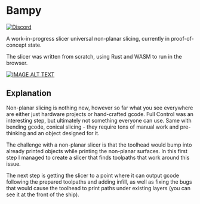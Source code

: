 # Bampy

[![Discord](https://img.shields.io/discord/1221523439806840922)](https://discord.gg/v6qBb76zkK)

A work-in-progress slicer universal non-planar slicing, currently in proof-of-concept state.

The slicer was written from scratch, using Rust and WASM to run in the browser.

[![IMAGE ALT TEXT](http://img.youtube.com/vi/68zsGoFtG7Y/0.jpg)](http://www.youtube.com/watch?v=68zsGoFtG7Y)

## Explanation

Non-planar slicing is nothing new, however so far what you see everywhere are either just hardware projects or hand-crafted gcode.
Full Control was an interesting step, but ultimately not something everyone can use.
Same with bending gcode, conical slicing - they require tons of manual work and pre-thinking and an object designed for it.

The challenge with a non-planar slicer is that the toolhead would bump into already printed objects while printing the non-planar surfaces.
In this first step I managed to create a slicer that finds toolpaths that work around this issue.

The next step is getting the slicer to a point where it can output gcode following the prepared toolpaths and adding infill, as well as fixing the bugs that would cause the toolhead to print paths under existing layers (you can see it at the front of the ship).
